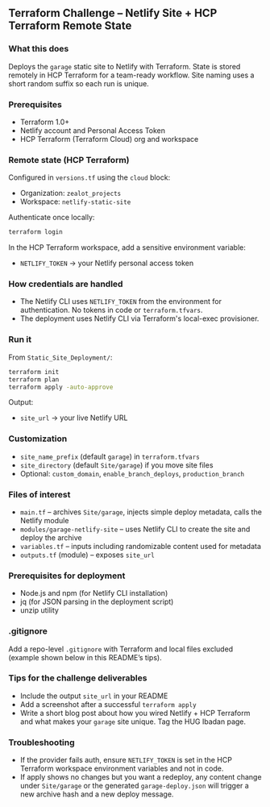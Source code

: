 ## Terraform Challenge – Netlify Site + HCP Terraform Remote State

### What this does
Deploys the `garage` static site to Netlify with Terraform. State is stored remotely in HCP Terraform for a team-ready workflow. Site naming uses a short random suffix so each run is unique.

### Prerequisites
- Terraform 1.0+
- Netlify account and Personal Access Token
- HCP Terraform (Terraform Cloud) org and workspace

### Remote state (HCP Terraform)
Configured in `versions.tf` using the `cloud` block:
- Organization: `zealot_projects`
- Workspace: `netlify-static-site`

Authenticate once locally:
```bash
terraform login
```

In the HCP Terraform workspace, add a sensitive environment variable:
- `NETLIFY_TOKEN` → your Netlify personal access token

### How credentials are handled
- The Netlify CLI uses `NETLIFY_TOKEN` from the environment for authentication. No tokens in code or `terraform.tfvars`.
- The deployment uses Netlify CLI via Terraform's local-exec provisioner.

### Run it
From `Static_Site_Deployment/`:
```bash
terraform init
terraform plan
terraform apply -auto-approve
```

Output:
- `site_url` → your live Netlify URL

### Customization
- `site_name_prefix` (default `garage`) in `terraform.tfvars`
- `site_directory` (default `Site/garage`) if you move site files
- Optional: `custom_domain`, `enable_branch_deploys`, `production_branch`

### Files of interest
- `main.tf` – archives `Site/garage`, injects simple deploy metadata, calls the Netlify module
- `modules/garage-netlify-site` – uses Netlify CLI to create the site and deploy the archive
- `variables.tf` – inputs including randomizable content used for metadata
- `outputs.tf` (module) – exposes `site_url`

### Prerequisites for deployment
- Node.js and npm (for Netlify CLI installation)
- jq (for JSON parsing in the deployment script)
- unzip utility

### .gitignore
Add a repo-level `.gitignore` with Terraform and local files excluded (example shown below in this README’s tips).

### Tips for the challenge deliverables
- Include the output `site_url` in your README
- Add a screenshot after a successful `terraform apply`
- Write a short blog post about how you wired Netlify + HCP Terraform and what makes your `garage` site unique. Tag the HUG Ibadan page.

### Troubleshooting
- If the provider fails auth, ensure `NETLIFY_TOKEN` is set in the HCP Terraform workspace environment variables and not in code.
- If apply shows no changes but you want a redeploy, any content change under `Site/garage` or the generated `garage-deploy.json` will trigger a new archive hash and a new deploy message.
